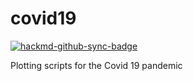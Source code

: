 # covid19

[![hackmd-github-sync-badge](https://hackmd.io/p98NLeY9QqK2gJqMtermgQ/badge)](https://hackmd.io/p98NLeY9QqK2gJqMtermgQ)

Plotting scripts for the Covid 19 pandemic
